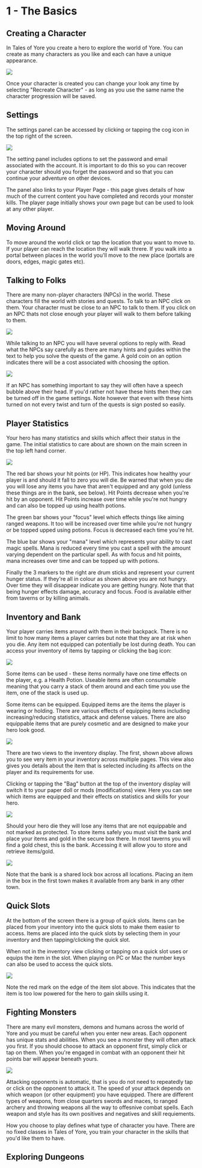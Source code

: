 # 1 - The Basics
## Creating a Character
In Tales of Yore you create a hero to explore the world of Yore. You can create as many characters as you like and each can have a unique appearance. 

![]({{DOC_PATH}}14f5df12bbf0d14863133388521975ed.png)

Once your character is created you can change your look any time by selecting "Recreate Character" - as long as you use the same name the character progression will be saved.
## Settings
The settings panel can be accessed by clicking or tapping the cog icon in the top right of the screen. 

![]({{DOC_PATH}}165507d2bde8b8d41fcd7cc5821e19f8.png)

The setting panel includes options to set the password and email associated with the account. It is important to do this so you can recover your character should you forget the password and so that you can continue your adventure on other devices. 

The panel also links to your Player Page - this page gives details of how much of the current content you have completed and records your monster kills. The player page initially shows your own page but can be used to look at any other player.
## Moving Around
To move around the world click or tap the location that you want to move to. If your player can reach the location they will walk threre. If you walk into a portal between places in the world you'll move to the new place (portals are doors, edges, magic gates etc). 
## Talking to Folks
There are many non-player characters (NPCs) in the world. These characters fill the world with stories and quests. To talk to an NPC click on them. Your character must be close to an NPC to talk to them. If you click on an NPC thats not close enough your player will walk to them before talking to them.

![]({{DOC_PATH}}4be249ecf9ce9574497dce99507ff49d.png)

While talking to an NPC you will have several options to reply with. Read what the NPCs say carefully as there are many hints and guides within the text to help you solve the quests of the game. A gold coin on an option indicates there will be a cost associated with choosing the option. 

![]({{DOC_PATH}}300ffc23f4269f985a70d67a3437e940.png)

If an NPC has something important to say they will often have a speech bubble above their head. If you'd rather not have these hints then they can be turned off in the game settings. Note however that even with these hints turned on not every twist and turn of the quests is sign posted so easily.
## Player Statistics
Your hero has many statistics and skills which affect their status in the game. The initial statistics to care about are shown on the main screen in the top left hand corner.

![]({{DOC_PATH}}923a96be7795a80f4d14c1a3d7098757.png)

The red bar shows your hit points (or HP). This indicates how healthy your player is and should it fall to zero you will die. Be warned that when you die you will lose any items you have that aren't equipped and any gold (unless these things are in the bank, see below). Hit Points decrease when you're hit by an opponent. Hit Points increase over time while you're not hungry and can also be topped up using health potions.

The green bar shows your "focus" level which effects things like aiming ranged weapons. It too will be increased over time while you're not hungry or be topped upped using potions. Focus is decreased each time you're hit.

The blue bar shows your "mana" level which represents your ability to cast magic spells. Mana is reduced every time you cast a spell with the amount varying dependent on the particular spell. As with focus and hit points, mana increases over time and can be topped up with potions.

Finally the 3 markers to the right are drum sticks and represent your current hunger status. If they're all in colour as shown above you are not hungry. Over time they will disappear indicate you are getting hungry. Note that that being hunger effects damage, accuracy and focus. Food is available either from taverns or by killing animals. 
## Inventory and Bank
Your player carries items around with them in their backpack. There is no limit to how many items a player carries but note that they are at risk when you die. Any item not equipped can potentially be lost during death. You can access your inventory of items by tapping or clicking the bag icon:

![]({{DOC_PATH}}e47108870890ea12583eb534912caa69.png)

Some items can be used - these items normally have one time effects on the player, e.g. a Health Potion. Useable items are often consumable meaning that you carry a stack of them around and each time you use the item, one of the stack is used up.

Some items can be equipped. Equipped items are the items the player is wearing or holding. There are various effects of equipping items including increasing/reducing statistics, attack and defense values. There are also equippable items that are purely cosmetic and are designed to make your hero look good.

![]({{DOC_PATH}}e759c5c224f216ac15a01be30bcb34fb.png)

There are two views to the inventory display. The first, shown above allows you to see very item in your inventory across multiple pages. This view also gives you details about the item that is selected including its affects on the player and its requirements for use. 

Clicking or tapping the "Bag" button at the top of the inventory display will switch it to your paper doll or mods (modifications) view. Here you can see which items are equipped and their effects on statistics and skills for your hero.

![]({{DOC_PATH}}c5d29f4c07098de08ef20f163236a315.png)

Should your hero die they will lose any items that are not equippable and not marked as protected. To store items safely you must visit the bank and place your items and gold in the secure box there. In most taverns you will find a gold chest, this is the bank. Accessing it will allow you to store and retrieve items/gold.

![]({{DOC_PATH}}f97cbd7bee8b4d14888f35fb8197df1c.png)

Note that the bank is a shared lock box across all locations. Placing an item in the box in the first town makes it available from any bank in any other town.

## Quick Slots
At the bottom of the screen there is a group of quick slots. Items can be placed from your inventory into the quick slots to make them easier to access. Items are placed into the quick slots by selecting them in your inventory and then tapping/clicking the quick slot. 

When not in the inventory view clicking or tapping on a quick slot uses or equips the item in the slot. When playing on PC or Mac the number keys can also be used to access the quick slots.

![]({{DOC_PATH}}1511aef5c2e6de7d3e1f5314c24518c2.png)

Note the red mark on the edge of the item slot above. This indicates that the item is too low powered for the hero to gain skills using it. 
## Fighting Monsters
There are many evil monsters, demons and humans across the world of Yore and you must be careful when you enter new areas. Each opponent has unique stats and abilities. When you see a monster they will often attack you first. If you should choose to attack an opponent first, simply click or tap on them. When you're engaged in combat with an opponent their hit points bar will appear beneath yours.

![]({{DOC_PATH}}30fb935ed478f1c19c8060407fc44e45.png)

Attacking opponents is automatic, that is you do not need to repeatedly tap or click on the opponent to attack it. The speed of your attack depends on which weapon (or other equipment) you have equipped. There are different types of weapons, from close quarters swords and maces, to ranged archery and throwing weapons all the way to offesnive combat spells. Each weapon and style has its own positives and negatives and skill requiements. 

How you choose to play defines what type of character you have. There are no fixed classes in Tales of Yore, you train your character in the skills that you'd like them to have.
## Exploring Dungeons
